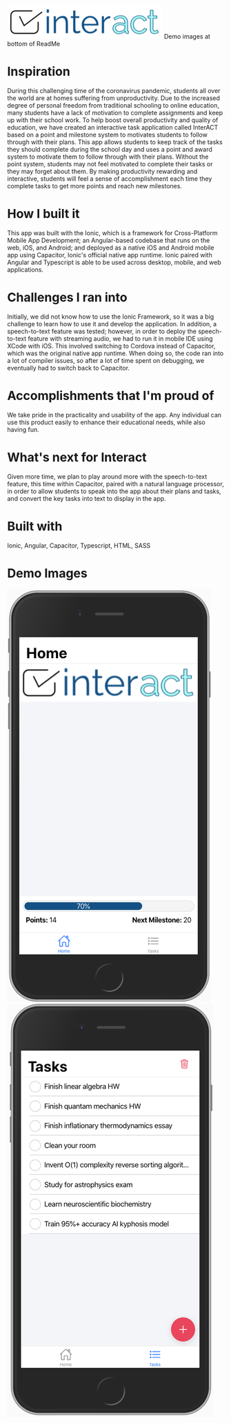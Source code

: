 ![](images/interact.png)
Demo images at bottom of ReadMe

# Inspiration #
During this challenging time of the coronavirus pandemic, students all over the world are at homes suffering from unproductivity. Due to the increased degree of personal freedom from traditional schooling to online education, many students have a lack of motivation to complete assignments and keep up with their school work. To help boost overall productivity and quality of education, we have created an interactive task application called InterACT based on a point and milestone system to motivates students to follow through with their plans. This app allows students to keep track of the tasks they should complete during the school day and uses a point and award system to motivate them to follow through with their plans. Without the point system, students may not feel motivated to complete their tasks or they may forget about them. By making productivity rewarding and interactive, students will feel a sense of accomplishment each time they complete tasks to get more points and reach new milestones.

# How I built it #
This app was built with the Ionic, which is a framework for Cross-Platform Mobile App Development; an Angular-based codebase that runs on the web, iOS, and Android; and deployed as a native iOS and Android mobile app using Capacitor, Ionic's official native app runtime. Ionic paired with Angular and Typescript is able to be used across desktop, mobile, and web applications.

# Challenges I ran into #
Initially, we did not know how to use the Ionic Framework, so it was a big challenge to learn how to use it and develop the application. In addition, a speech-to-text feature was tested; however, in order to deploy the speech-to-text feature with streaming audio, we had to run it in mobile IDE using XCode with iOS. This involved switching to Cordova instead of Capacitor, which was the original native app runtime. When doing so, the code ran into a lot of compiler issues, so after a lot of time spent on debugging, we eventually had to switch back to Capacitor.

# Accomplishments that I'm proud of #
We take pride in the practicality and usability of the app. Any individual can use this product easily to enhance their educational needs, while also having fun.

# What's next for Interact #
Given more time, we plan to play around more with the speech-to-text feature, this time within Capacitor, paired with a natural language processor, in order to allow students to speak into the app about their plans and tasks, and convert the key tasks into text to display in the app.

# Built with #
Ionic, Angular, Capacitor, Typescript, HTML, SASS

# Demo Images #
![](images/Screenshot%202020-04-18%2015.28.59.png)
![](images/Screenshot%202020-04-18%2015.38.16.png)
